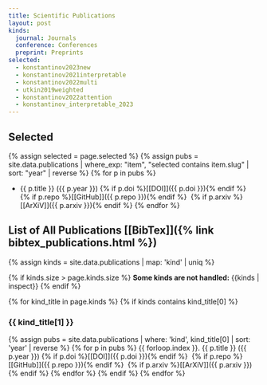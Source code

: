 ```yaml
---
title: Scientific Publications
layout: post
kinds:
  journal: Journals
  conference: Conferences
  preprint: Preprints
selected:
  - konstantinov2023new
  - konstantinov2021interpretable
  - konstantinov2022multi
  - utkin2019weighted
  - konstantinov2022attention
  - konstantinov_interpretable_2023
---
```


## Selected

{% assign selected = page.selected %}
{% assign pubs = site.data.publications | where_exp: "item", "selected contains item.slug" | sort: "year" | reverse %}
{% for p in pubs %}
- {{ p.title }} ({{ p.year }})
{% if p.doi %}[[DOI]]({{ p.doi }}){% endif %}&nbsp;
{% if p.repo %}[[GitHub]]({{ p.repo }}){% endif %}&nbsp;
{% if p.arxiv %}[[ArXiV]]({{ p.arxiv }}){% endif %}
{% endfor %}


## List of All Publications [[BibTex]]({% link bibtex_publications.html %})

{% assign kinds = site.data.publications | map: 'kind' | uniq %}

{% if kinds.size > page.kinds.size %}
**Some kinds are not handled:** {{kinds | inspect}}
{% endif %}

{% for kind_title in page.kinds %}
{% if kinds contains kind_title[0] %}
### {{ kind_title[1] }}

{% assign pubs = site.data.publications | where: 'kind', kind_title[0] | sort: 'year' | reverse %}
{% for p in pubs %}
{{ forloop.index }}. {{ p.title }} ({{ p.year }})
{% if p.doi %}[[DOI]]({{ p.doi }}){% endif %}&nbsp;
{% if p.repo %}[[GitHub]]({{ p.repo }}){% endif %}&nbsp;
{% if p.arxiv %}[[ArXiV]]({{ p.arxiv }}){% endif %}
{% endfor %}
{% endif %}
{% endfor %}


